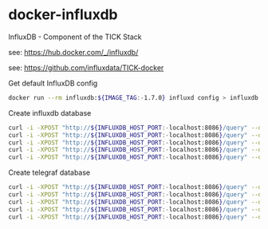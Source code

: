 # docker-influxdb
InfluxDB - Component of the TICK Stack

see: https://hub.docker.com/_/influxdb/

see: https://github.com/influxdata/TICK-docker

Get default InfluxDB config
```bash
docker run --rm influxdb:${IMAGE_TAG:-1.7.0} influxd config > influxdb.conf
```

Create influxdb database
```bash
curl -i -XPOST "http://${INFLUXDB_HOST_PORT:-localhost:8086}/query" --data-urlencode "q=CREATE DATABASE cadvisor"
curl -i -XPOST "http://${INFLUXDB_HOST_PORT:-localhost:8086}/query" --data-urlencode "q=CREATE USER cadvisor WITH PASSWORD 'cadvisor'"
curl -i -XPOST "http://${INFLUXDB_HOST_PORT:-localhost:8086}/query" --data-urlencode "q=GRANT ALL PRIVILEGES ON cadvisor TO cadvisor"
curl -i -XPOST "http://${INFLUXDB_HOST_PORT:-localhost:8086}/query" --data-urlencode "q=GRANT WRITE ON cadvisor TO cadvisor"
curl -i -XPOST "http://${INFLUXDB_HOST_PORT:-localhost:8086}/query" --data-urlencode "q=GRANT READ ON cadvisor TO cadvisor"
```

Create telegraf database
```bash
curl -i -XPOST "http://${INFLUXDB_HOST_PORT:-localhost:8086}/query" --data-urlencode "q=CREATE DATABASE telegraf"
curl -i -XPOST "http://${INFLUXDB_HOST_PORT:-localhost:8086}/query" --data-urlencode "q=CREATE USER telegraf WITH PASSWORD 'telegraf'"
curl -i -XPOST "http://${INFLUXDB_HOST_PORT:-localhost:8086}/query" --data-urlencode "q=GRANT ALL PRIVILEGES ON telegraf TO telegraf"
curl -i -XPOST "http://${INFLUXDB_HOST_PORT:-localhost:8086}/query" --data-urlencode "q=GRANT WRITE ON telegraf TO telegraf"
curl -i -XPOST "http://${INFLUXDB_HOST_PORT:-localhost:8086}/query" --data-urlencode "q=GRANT READ ON telegraf TO telegraf"
```
